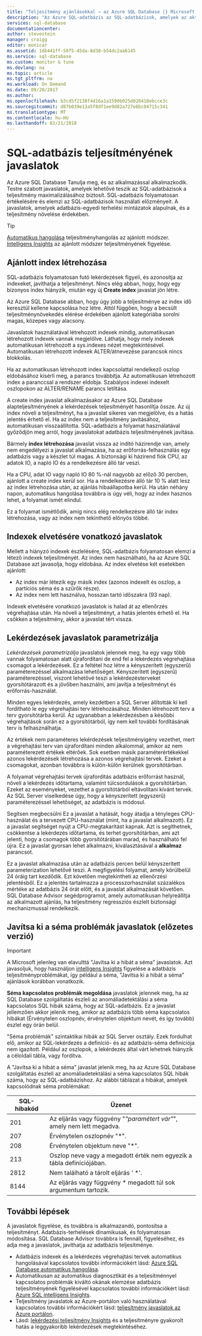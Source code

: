 ```yaml
---
title: "Teljesítmény ajánlásokkal – az Azure SQL Database |} Microsoft Docs"
description: "Az Azure SQL-adatbázis az SQL-adatbázisok, amelyek az aktuális lekérdezés teljesítményének vonatkozó javaslatokkal szolgál."
services: sql-database
documentationcenter: 
author: stevestein
manager: craigg
editor: monicar
ms.assetid: 1db441ff-58f5-45da-8d38-b54dc2aa6145
ms.service: sql-database
ms.custom: monitor & tune
ms.devlang: na
ms.topic: article
ms.tgt_pltfrm: na
ms.workload: On Demand
ms.date: 09/20/2017
ms.author: 
ms.openlocfilehash: b3cd5f2138f4d16a1a1590b025d020410ebcce3c
ms.sourcegitcommit: d87b039e13a5f8df1ee9d82a727e6bc04715c341
ms.translationtype: MT
ms.contentlocale: hu-HU
ms.lasthandoff: 02/21/2018
---
```

# <a name="performance-recommendations-for-sql-database"></a>SQL-adatbázis teljesítményének javaslatok

Az Azure SQL Database Tanulja meg, és az alkalmazással alkalmazkodik. Testre szabott javaslatok, amelyek lehetővé teszik az SQL-adatbázisok a teljesítmény maximalizálásához biztosít. SQL-adatbázis folyamatosan értékelésére és elemzi az SQL-adatbázisok használati előzményeit. A javaslatok, amelyek adatbázis-egyedi terhelési mintázatok alapulnak, és a teljesítmény növelése érdekében.

> [!TIP]
> [Automatikus hangolása](sql-database-automatic-tuning.md) teljesítményhangolás az ajánlott módszer. [Intelligens Insights](sql-database-intelligent-insights.md) az ajánlott módszer teljesítményének figyelése. 
>

## <a name="create-index-recommendations"></a>Ajánlott index létrehozása
SQL-adatbázis folyamatosan futó lekérdezések figyeli, és azonosítja az indexeket, javíthatja a teljesítményt. Nincs elég abban, hogy, hogy egy bizonyos index hiányzik, miután egy új **Create index** javaslat jön létre.

 Az Azure SQL Database abban, hogy úgy jobb a teljesítménye az index idő keresztül kellene kapcsolása hoz létre. Attól függően, hogy a becsült teljesítménynövekedés elérése érdekében ajánlott kategóriába sorolni magas, közepes vagy alacsony. 

Javaslatok használatával létrehozott indexek mindig, automatikusan létrehozott indexek vannak megjelölve. Láthatja, hogy mely indexek automatikusan létrehozott a sys.indexes nézet megtekintésével. Automatikusan létrehozott indexek ALTER/átnevezése parancsok nincs blokkolás. 

Ha az automatikusan létrehozott index kapcsolattal rendelkező oszlop eldobásához kísérli meg, a parancs továbbítja. Az automatikusan létrehozott index a paranccsal a rendszer eldobja. Szabályos indexei indexelt oszlopokon az ALTER/RENAME parancs letiltása.

A create index javaslat alkalmazásakor az Azure SQL Database alapteljesítményének a lekérdezések teljesítményét hasonlítja össze. Az új index növeli a teljesítményt, ha a javaslat sikeres van megjelölve, és a hatás jelentés érhető el. Ha az index nem a teljesítmény javításához, automatikusan visszaállította. SQL-adatbázis a folyamat használatával győződjön meg arról, hogy javaslatokat adatbázis teljesítményének javítása.

Bármely **index létrehozása** javaslat vissza az indító házirendje van, amely nem engedélyezi a javaslat alkalmazása, ha az erőforrás-felhasználás egy adatbázis vagy a készlet túl magas. A biztonsági ki házirend fiók CPU, az adatok IO, a napló IO és a rendelkezésre álló tár veszi. 

Ha a CPU, adat IO vagy napló IO 80 %-nál nagyobb az előző 30 percben, ajánlott a create index kerül sor. Ha a rendelkezésre álló tár 10 % alatt lesz az index létrehozása után, az ajánlás hibaállapotba kerül. Ha után néhány napon, automatikus hangolása továbbra is úgy véli, hogy az index hasznos lehet, a folyamat ismét elindul. 

Ez a folyamat ismétlődik, amíg nincs elég rendelkezésre álló tár index létrehozása, vagy az index nem tekinthető előnyös többé.

## <a name="drop-index-recommendations"></a>Indexek elvetésére vonatkozó javaslatok
Mellett a hiányzó indexek észlelésére, SQL-adatbázis folyamatosan elemzi a létező indexek teljesítményét. Az index nem használható, ha az Azure SQL Database azt javasolja, hogy eldobása. Az index elvetése két esetekben ajánlott:
* Az index már létezik egy másik index (azonos indexelt és oszlop, a partíciós séma és a szűrők része).
* Az index nem lett használva, hosszan tartó időszakra (93 nap).

Indexek elvetésére vonatkozó javaslatok is halad át az ellenőrzés végrehajtása után. Ha növeli a teljesítményt, a hatás jelentés érhető el. Ha csökken a teljesítmény, akkor a javaslat tért vissza.


## <a name="parameterize-queries-recommendations"></a>Lekérdezések javaslatok parametrizálja
*Lekérdezések parametrizálja* javaslatok jelennek meg, ha egy vagy több vannak folyamatosan alatt újrafordítani de end fel a lekérdezés végrehajtása csomagot a lekérdezések. Ez a feltétel hoz létre a kényszerített (egyszerű) paraméterezéssel alkalmazása lehetőséget. Kényszerített (egyszerű) paraméterezéssel, viszont lehetővé teszi a lekérdezésterveket gyorsítótárazott és a jövőben használni, ami javítja a teljesítményt és erőforrás-használat. 

Minden egyes lekérdezés, amely kezdetben a SQL Server állították ki kell fordítható le egy végrehajtási terv létrehozásához. Minden létrehozott terv a terv gyorsítótárba kerül. Az ugyanabban a lekérdezésben a későbbi végrehajtások során ez a gyorsítótárból, így nem kell további fordításának terv is felhasználhatja. 

Az értékek nem paraméteres lekérdezések teljesítményigény vezethet, mert a végrehajtási terv van újrafordítani minden alkalommal, amikor az nem paraméterezett értékek eltérőek. Sok esetben másik paraméterértékekkel azonos lekérdezések létrehozása a azonos végrehajtási tervek. Ezeket a csomagokat, azonban továbbra is külön-külön kerülnek gyorsítótárban. 

A folyamat végrehajtási tervek újrafordítás adatbázis erőforrást használ, növeli a lekérdezés időtartama, valamint túlcsordulások a gyorsítótárban. Ezeket az eseményeket, vezethet a gyorsítótárból eltávolítani kívánt tervek. Az SQL Server viselkedése úgy, hogy a kényszerített (egyszerű) paraméterezéssel lehetőséget, az adatbázis is módosul. 

Segítsen megbecsülni Ez a javaslat a hatását, hogy átadja a tényleges CPU-használat és a tervezett CPU-használat (mint, ha a javaslat alkalmazott). Ez a javaslat segítséget nyújt a CPU-megtakarítást kapnak. Azt is segíthetnek, csökkentse a lekérdezés időtartama, és terhet gyorsítótárban, ami azt jelenti, hogy a csomagok több gyorsítótárában marad, és használható fel újra. Ez a javaslat gyorsan lehet alkalmazni, kiválasztásával a **alkalmaz** parancsot. 

Ez a javaslat alkalmazása után az adatbázis percen belül kényszerített parameterization lehetővé teszi. A megfigyelési folyamat, amely körülbelül 24 óráig tart kezdődik. Ezt követően megtekintheti az ellenőrzési jelentésből. Ez a jelentés tartalmazza a processzorhasználat százalékos mértéke az adatbázis 24 órát előtt, és a javaslat alkalmazását követően. SQL Database Advisor segédprogramot, amely automatikusan helyreállítja az alkalmazott ajánlás, ha teljesítmény regressziós észlelt biztonsági mechanizmussal rendelkezik.

## <a name="fix-schema-issues-recommendations-preview"></a>Javítsa ki a séma problémák javaslatok (előzetes verzió)

> [!IMPORTANT]
> A Microsoft jelenleg van elavulttá "Javítsa ki a hibát a séma" javaslatok. Azt javasoljuk, hogy használjon [intelligens Insights](sql-database-intelligent-insights.md) figyelése a adatbázis teljesítményproblémákat, így például a séma, "Javítsa ki a hibát a séma" ajánlások korábban vonatkozik.
> 

**Séma kapcsolatos problémák megoldása** javaslatok jelennek meg, ha az SQL Database szolgáltatás észleli az anomáliadetektálási a séma kapcsolatos SQL hibák száma, hogy az SQL-adatbázis. Ez a javaslat jellemzően akkor jelenik meg, amikor az adatbázis több séma kapcsolatos hibákat (Érvénytelen oszlopnév, érvénytelen objektum nevét, és így tovább) észlel egy órán belül.

"Séma problémák" szintaktikai hibák az SQL Server osztály. Ezek fordulhat elő, amikor az SQL-lekérdezés a definíció- és az adatbázis-séma definíciója nem igazított. Például az oszlopok, a lekérdezés által várt lehetnek hiányzik a céloldali tábla, vagy fordítva. 

A "Javítsa ki a hibát a séma" javaslat jelenik meg, ha az Azure SQL Database szolgáltatás észleli az anomáliadetektálási a séma kapcsolatos SQL hibák száma, hogy az SQL-adatbázishoz. Az alábbi táblázat a hibákat, amelyek kapcsolódnak séma problémákat:

| SQL-hibakód | Üzenet |
| --- | --- |
| 201 |Az eljárás vagy függvény "*"paramétert vár"*", amely nem lett megadva. |
| 207 |Érvénytelen oszlopnév "*". |
| 208 |Érvénytelen objektum neve "*". |
| 213 |Oszlop neve vagy a megadott érték nem egyezik a tábla definíciójában. |
| 2812 |Nem található a tárolt eljárás ' *'. |
| 8144 |Az eljárás vagy függvény * megadott túl sok argumentum tartozik. |

## <a name="next-steps"></a>További lépések
A javaslatok figyelése, és továbbra is alkalmazandó, pontosítsa a teljesítményt. Adatbázis-terhelések dinamikusak, és folyamatosan módosítása. SQL Database Advisor továbbra is fennáll, figyeléséhez, és adja meg a javaslatok, javíthatja az adatbázis teljesítménye. 

* Adatbázis indexek és a lekérdezés végrehajtási tervek automatikus hangolásával kapcsolatos további információkért lásd: [Azure SQL Database automatikus hangolása](sql-database-automatic-tuning.md).
* Automatikusan az automatikus diagnosztikát és a teljesítménnyel kapcsolatos problémák kiváltó okának elemzése adatbázis teljesítményének figyelésével kapcsolatos további információkért lásd: [Azure SQL intelligens Insights](sql-database-intelligent-insights.md).
*  Teljesítmény javaslatok az Azure-portálon való használatával kapcsolatos további információkért lásd: [teljesítmény javaslatok az Azure portálon](sql-database-advisor-portal.md).
* Lásd: [lekérdezési teljesítmény Insights](sql-database-query-performance.md) és a teljesítményre gyakorolt hatás a leggyakoribb lekérdezések megtekintéséhez.



